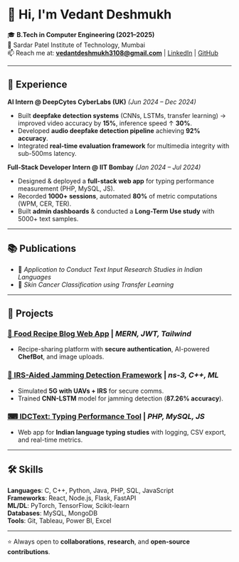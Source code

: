 # 👋 Hi, I'm Vedant Deshmukh  

🎓 **B.Tech in Computer Engineering (2021–2025)**  
📍 Sardar Patel Institute of Technology, Mumbai  
📫 Reach me at: **vedantdeshmukh3108@gmail.com** | [LinkedIn](https://www.linkedin.com/in/your-link) | [GitHub](https://github.com/Vedantspit)  

---

## 💼 Experience  

**AI Intern @ DeepCytes CyberLabs (UK)** *(Jun 2024 – Dec 2024)*  
- Built **deepfake detection systems** (CNNs, LSTMs, transfer learning) → improved video accuracy by **15%**, inference speed ↑ **30%**.  
- Developed **audio deepfake detection pipeline** achieving **92% accuracy**.  
- Integrated **real-time evaluation framework** for multimedia integrity with sub-500ms latency.  

**Full-Stack Developer Intern @ IIT Bombay** *(Jan 2024 – Jul 2024)*  
- Designed & deployed a **full-stack web app** for typing performance measurement (PHP, MySQL, JS).  
- Recorded **1000+ sessions**, automated **80%** of metric computations (WPM, CER, TER).  
- Built **admin dashboards** & conducted a **Long-Term Use study** with 5000+ text samples.  

---

## 📚 Publications  
- 📝 *Application to Conduct Text Input Research Studies in Indian Languages*  
- 📝 *Skin Cancer Classification using Transfer Learning*  

---

## 🚀 Projects  

### [🍲 Food Recipe Blog Web App](https://github.com/Vedantspit/Food_Blog_App) | *MERN, JWT, Tailwind*  
- Recipe-sharing platform with **secure authentication**, AI-powered **ChefBot**, and image uploads.  

### [📡 IRS-Aided Jamming Detection Framework](https://github.com/Vedantspit/IRS-Jamming-Detection) | *ns-3, C++, ML*  
- Simulated **5G with UAVs + IRS** for secure comms.  
- Trained **CNN-LSTM** model for jamming detection (**87.26% accuracy**).  

### [⌨ IDCText: Typing Performance Tool](https://github.com/Vedantspit/IDCText-app) | *PHP, MySQL, JS*  
- Web app for **Indian language typing studies** with logging, CSV export, and real-time metrics.  

---

## 🛠 Skills  

**Languages**: C, C++, Python, Java, PHP, SQL, JavaScript  
**Frameworks**: React, Node.js, Flask, FastAPI  
**ML/DL**: PyTorch, TensorFlow, Scikit-learn  
**Databases**: MySQL, MongoDB  
**Tools**: Git, Tableau, Power BI, Excel  

---

⭐️ Always open to **collaborations**, **research**, and **open-source contributions**.  
